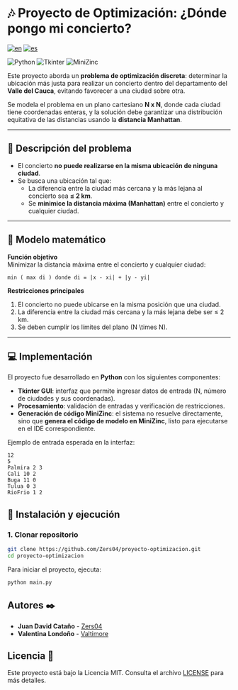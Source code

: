 # 🎶 Proyecto de Optimización: ¿Dónde pongo mi concierto?

[![en](https://img.shields.io/badge/lang-en-blue.svg)](https://github.com/Zers04/optimizacion-concierto/blob/main/README.md)
[![es](https://img.shields.io/badge/lang-es-blue.svg)](https://github.com/Zers04/optimizacion-concierto/blob/main/README-es.md)

![Python](https://img.shields.io/badge/Python-3.10%2B-blue)
![Tkinter](https://img.shields.io/badge/Tkinter-GUI-orange)
![MiniZinc](https://img.shields.io/badge/Modelado-MiniZinc-purple)

Este proyecto aborda un **problema de optimización discreta**: determinar la ubicación más justa para realizar un concierto dentro del departamento del **Valle del Cauca**, evitando favorecer a una ciudad sobre otra.  

Se modela el problema en un plano cartesiano **N x N**, donde cada ciudad tiene coordenadas enteras, y la solución debe garantizar una distribución equitativa de las distancias usando la **distancia Manhattan**.

---

## 📖 Descripción del problema

- El concierto **no puede realizarse en la misma ubicación de ninguna ciudad**.
- Se busca una ubicación tal que:
  - La diferencia entre la ciudad más cercana y la más lejana al concierto sea **≤ 2 km**.
  - Se **minimice la distancia máxima (Manhattan)** entre el concierto y cualquier ciudad.

---

## 🧮 Modelo matemático

**Función objetivo**  
Minimizar la distancia máxima entre el concierto y cualquier ciudad:

```
min ( max di ) donde di = |x - xi| + |y - yi|
```

**Restricciones principales**
1. El concierto no puede ubicarse en la misma posición que una ciudad.  
2. La diferencia entre la ciudad más cercana y la más lejana debe ser ≤ 2 km.  
3. Se deben cumplir los límites del plano \(N \times N\).  

---

## 💻 Implementación

El proyecto fue desarrollado en **Python** con los siguientes componentes:

- **Tkinter GUI**: interfaz que permite ingresar datos de entrada (N, número de ciudades y sus coordenadas).  
- **Procesamiento**: validación de entradas y verificación de restricciones.  
- **Generación de código MiniZinc**: el sistema no resuelve directamente, sino que **genera el código de modelo en MiniZinc**, listo para ejecutarse en el IDE correspondiente.  

Ejemplo de entrada esperada en la interfaz:

```
12
5
Palmira 2 3
Cali 10 2
Buga 11 0
Tulua 0 3
RioFrio 1 2
```

## 🚀 Instalación y ejecución

### 1. Clonar repositorio
```bash
git clone https://github.com/Zers04/proyecto-optimizacion.git
cd proyecto-optimizacion
```

Para iniciar el proyecto, ejecuta:

```bash
python main.py
```

## Autores ✒️

* **Juan David Cataño** - [Zers04](https://github.com/Zers04)
* **Valentina Londoño** - [Valtimore](https://github.com/valtimore)

## Licencia 📄

Este proyecto está bajo la Licencia MIT. Consulta el archivo [LICENSE](LICENSE) para más detalles.
